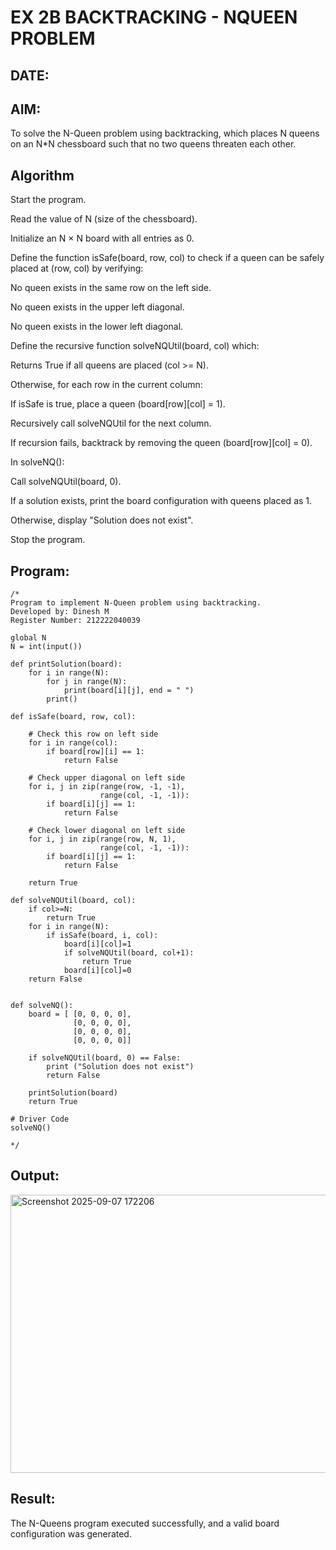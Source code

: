 # EX 2B BACKTRACKING - NQUEEN PROBLEM
## DATE:
## AIM:
To solve the N-Queen problem using backtracking, which places N queens on an N*N chessboard such that no two queens threaten each other.


## Algorithm
Start the program.

Read the value of N (size of the chessboard).

Initialize an N × N board with all entries as 0.

Define the function isSafe(board, row, col) to check if a queen can be safely placed at (row, col) by verifying:

No queen exists in the same row on the left side.

No queen exists in the upper left diagonal.

No queen exists in the lower left diagonal.

Define the recursive function solveNQUtil(board, col) which:

Returns True if all queens are placed (col >= N).

Otherwise, for each row in the current column:

If isSafe is true, place a queen (board[row][col] = 1).

Recursively call solveNQUtil for the next column.

If recursion fails, backtrack by removing the queen (board[row][col] = 0).

In solveNQ():

Call solveNQUtil(board, 0).

If a solution exists, print the board configuration with queens placed as 1.

Otherwise, display "Solution does not exist".

Stop the program. 

## Program:
```
/*
Program to implement N-Queen problem using backtracking.
Developed by: Dinesh M
Register Number: 212222040039

global N
N = int(input())
 
def printSolution(board):
    for i in range(N):
        for j in range(N):
            print(board[i][j], end = " ")
        print()
 
def isSafe(board, row, col):
 
    # Check this row on left side
    for i in range(col):
        if board[row][i] == 1:
            return False
 
    # Check upper diagonal on left side
    for i, j in zip(range(row, -1, -1),
                    range(col, -1, -1)):
        if board[i][j] == 1:
            return False
 
    # Check lower diagonal on left side
    for i, j in zip(range(row, N, 1),
                    range(col, -1, -1)):
        if board[i][j] == 1:
            return False
 
    return True
 
def solveNQUtil(board, col):
    if col>=N:
        return True
    for i in range(N):
        if isSafe(board, i, col):
            board[i][col]=1
            if solveNQUtil(board, col+1):
                return True
            board[i][col]=0
    return False
      
      
def solveNQ():
    board = [ [0, 0, 0, 0],
              [0, 0, 0, 0],
              [0, 0, 0, 0],
              [0, 0, 0, 0]]
              
    if solveNQUtil(board, 0) == False:
        print ("Solution does not exist")
        return False
 
    printSolution(board)
    return True
 
# Driver Code
solveNQ()

*/
```

## Output:

<img width="1277" height="445" alt="Screenshot 2025-09-07 172206" src="https://github.com/user-attachments/assets/3b12f6d8-6120-42cb-90ca-f51f5f7c006a" />


## Result:
The N-Queens program executed successfully, and a valid board configuration was generated.
